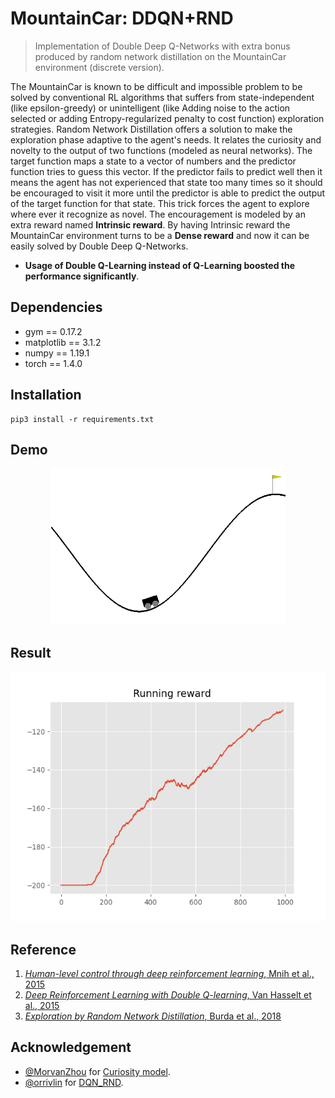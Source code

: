# MountainCar: DDQN+RND
> Implementation of Double Deep Q-Networks with extra bonus produced by random network distillation on the MountainCar environment (discrete version).  

The MountainCar is known to be difficult and impossible problem to be solved by conventional RL algorithms that suffers from state-independent (like epsilon-greedy) or unintelligent (like Adding noise to the action selected or adding Entropy-regularized penalty to cost function) exploration strategies. Random Network Distillation offers a solution to make the exploration phase adaptive to the agent's needs. It relates the curiosity and novelty to the output of two functions (modeled as neural networks). The target function maps a state to a vector of numbers and the predictor function tries to guess this vector. If the predictor fails to predict well then it means the agent has not experienced that state too many times so it should be encouraged to visit it more until the predictor is able to predict the output of the target function for that state. This trick forces the agent to explore where ever it recognize as novel. The encouragement is modeled by an extra reward named **Intrinsic reward**.
By having Intrinsic reward the MountainCar environment turns to be a **Dense reward** and now it can be easily solved by Double Deep Q-Networks.
- **Usage of Double Q-Learning instead of Q-Learning boosted the performance significantly**.


## Dependencies
- gym == 0.17.2
- matplotlib == 3.1.2
- numpy == 1.19.1
- torch == 1.4.0

## Installation
```shell
pip3 install -r requirements.txt
```

## Demo
<p align="center">
  <img src="https://github.com/alirezakazemipour/DDQN-Random-network-distillation/blob/master/demo/MountainCar.gif" height=250>
</p>  

## Result
<p align="center">
  <img src="https://github.com/alirezakazemipour/DDQN-Random-network-distillation/blob/master/Result/MountainCar.png" height=400>
</p>

## Reference
1. [_Human-level control through deep reinforcement learning_, Mnih et al., 2015](https://www.nature.com/articles/nature14236)  
2. [_Deep Reinforcement Learning with Double Q-learning_, Van Hasselt et al., 2015](https://arxiv.org/abs/1509.06461)  
3. [_Exploration by Random Network Distillation_, Burda et al., 2018](https://arxiv.org/abs/1810.12894)  

## Acknowledgement
- [@MorvanZhou](https://github.com/MorvanZhou) for [Curiosity model](https://github.com/MorvanZhou/Reinforcement-learning-with-tensorflow/tree/master/contents/Curiosity_Model).  
- [@orrivlin](https://github.com/orrivlin) for [DQN_RND](https://github.com/orrivlin/MountainCar_DQN_RND).  
